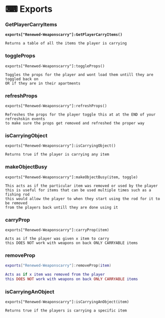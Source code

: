 # ⌨ Exports

### GetPlayerCarryItems

<pre><code><strong>exports["Renewed-Weaponscarry"]:GetPlayerCarryItems()
</strong>
Returns a table of all the items the player is carrying</code></pre>

### toggleProps

```
exports["Renewed-Weaponscarry"]:toggleProps()

Toggles the props for the player and wont load them untill they are toggled back on 
OR if they are in their apartments
```

### refreshProps

```
exports["Renewed-Weaponscarry"]:refreshProps()

Refreshes the props for the player toggle this at at the END of your refreshskin events
to make sure the props get removed and refreshed the proper way

```

### isCarryingObject

```
exports["Renewed-Weaponscarry"]:isCarryingObject() 

Returns true if the player is carrying any item
```

### makeObjectBusy

```
exports["Renewed-Weaponscarry"]:makeObjectBusy(item, toggle)

This acts as if the particular item was removed or used by the player
this is useful for items that can be used multiple times such as a fishing rod 
this would allow the player to when they start using the rod for it to be removed
from the players back untill they are done using it
```

### carryProp

```
exports["Renewed-Weaponscarry"]:carryProp(item)

Acts as if the player was given x item to carry
this DOES NOT work with weapons on back ONLY CARRYABLE items
```

### removeProp

```lua
exports["Renewed-Weaponscarry"]:removeProp(item)

Acts as if x item was removed from the player
this DOES NOT work with weapons on back ONLY CARRYABLE items
```

### isCarryingAnObject

```
exports["Renewed-Weaponscarry"]:isCarryingAnObject(item)

Returns true if the players is carrying a specific item
```
